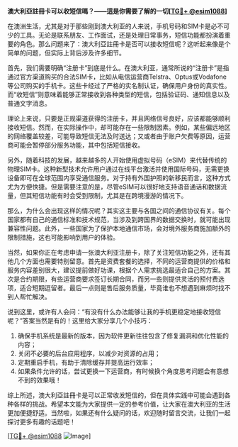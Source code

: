 **澳大利亞註冊卡可以收短信嗎？——這是你需要了解的一切[[TG💪+ @esim1088](https://t.me/s/esim1088)]**

在澳洲生活，尤其是对于那些刚到澳大利亚的人来说，手机号码和SIM卡是必不可少的工具。无论是联系朋友、工作面试，还是处理日常事务，短信功能都扮演着重要的角色。那么问题来了：澳大利亞註冊卡是否可以接收短信呢？这听起来像是个简单的问题，但实际上背后涉及许多细节。

首先，我们需要明确“注册卡”到底是什么。在澳大利亚，通常所说的“注册卡”是指通过官方渠道购买的合法SIM卡，比如从电信运营商Telstra、Optus或Vodafone等公司购买的手机卡。这些卡经过了严格的实名制认证，确保用户身份的真实性。而“收短信”则意味着能够正常接收到各种类型的短信，包括验证码、通知信息以及普通文字消息。

理论上来说，只要是正规渠道获得的注册卡，并且网络信号良好，应该都能够顺利接收短信。然而，在实际操作中，却可能存在一些限制因素。例如，某些偏远地区的网络覆盖较差，可能导致短信无法及时送达；又或者由于账户欠费等原因，运营商可能会暂停部分服务功能，其中包括短信接收。

另外，随着科技的发展，越来越多的人开始使用虚拟号码（eSIM）来代替传统的物理SIM卡。这种新型技术允许用户通过在线平台激活并使用国际号码，无需更换设备即可在全球范围内享受通信服务。对于持有外国护照的新移民而言，这种方式尤为方便快捷。但是需要注意的是，尽管eSIM可以很好地支持语音通话和数据流量，但其短信功能有时会受到限制，尤其是在跨境漫游的情况下。

那么，为什么会出现这样的情况呢？其实这主要与各国之间的通信协议有关。每个国家都有自己的通信标准和技术规范，当涉及到跨国界的数据交换时，就可能出现兼容性问题。此外，一些国家为了保护本地通信市场，会对境外服务商施加额外的限制措施，这也可能影响到用户的体验。

当然，如果你正在考虑申请一张澳大利亚注册卡，除了关注短信功能之外，还有其他几个方面也需要特别留意。首先是资费套餐的选择，不同的运营商提供的价格和服务内容差别很大，建议提前做好功课，根据个人需求挑选最适合自己的方案。其次是合约期限，有些运营商要求签订长期合同，而另一些则提供灵活的预付费选项，适合短期逗留者。最后一点则是售后服务质量，毕竟谁也不想遇到麻烦时找不到人帮忙解决。

说到这里，或许有人会问：“有没有什么办法能够让我的手机更稳定地接收短信呢？”答案当然是有的！这里给大家分享几个小技巧：
1. 确保手机系统是最新的版本，因为软件更新往往包含了修复漏洞和优化性能的内容；
2. 关闭不必要的后台应用程序，以减少对资源的占用；
3. 定期重启手机，有助于清除缓存并提高运行效率；
4. 如果条件允许的话，尝试更换一下运营商，有时候换个角度思考问题会有意想不到的效果哦！

综上所述，澳大利亞註冊卡是可以正常收发短信的，但在具体实践中可能会遇到各种各样的挑战。希望本文能为大家提供一定的参考价值，让大家在澳大利亚的生活更加便捷舒适。当然啦，如果还有什么疑问的话，欢迎随时留言交流，让我们一起探讨更多有趣的话题吧！

[[TG💪+ @esim1088](https://t.me/s/esim1088) ![Image](https://i.postimg.cc/4NQfJmqS/Snipaste-2025-05-13-00-14-12.png)]